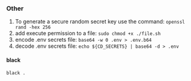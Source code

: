 ### Other
1. To generate a secure random secret key use the command: `openssl rand -hex 256`
2. add execute permission to a file: `sudo chmod +x ./file.sh`
3. encode .env secrets file: `base64 -w 0 .env > .env.b64`
4. decode .env secrets file: `echo ${CD_SECRETS} | base64 -d > .env`

#### black
```shell
black .
```

####
```shell

```

